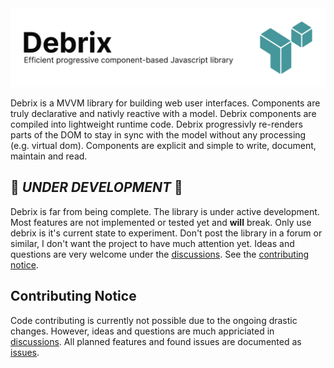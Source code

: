 <div align="center">
  
<picture>
  <source media="(prefers-color-scheme: dark)" srcset="https://raw.githubusercontent.com/debrixjs/assets/main/images/banner.dark.svg">
  <img alt="Debrix Banner: Efficient progressive component-based Javascript library" src="https://raw.githubusercontent.com/debrixjs/assets/main/images/banner.svg">
</picture>

</div>

Debrix is a MVVM library for building web user interfaces. Components are truly declarative and nativly reactive with a model. Debrix components are compiled into lightweight runtime code. Debrix progressivly re-renders parts of the DOM to stay in sync with the model without any processing (e.g. virtual dom). Components are explicit and simple to write, document, maintain and read.

## 🚧 _UNDER DEVELOPMENT_ 🚧

Debrix is far from being complete. The library is under active development. Most features are not implemented or tested yet and **will** break. Only use debrix is it's current state to experiment. Don't post the library in a forum or similar, I don't want the project to have much attention yet. Ideas and questions are very welcome under the [discussions](https://github.com/debrixjs/debrix/discussions). See the [contributing notice](#contributing-notice).


## Contributing Notice

Code contributing is currently not possible due to the ongoing drastic changes. However, ideas and questions are much appriciated in [discussions](https://github.com/debrixjs/debrix/discussions). All planned features and found issues are documented as [issues](https://github.com/debrixjs/debrix/issuess).
